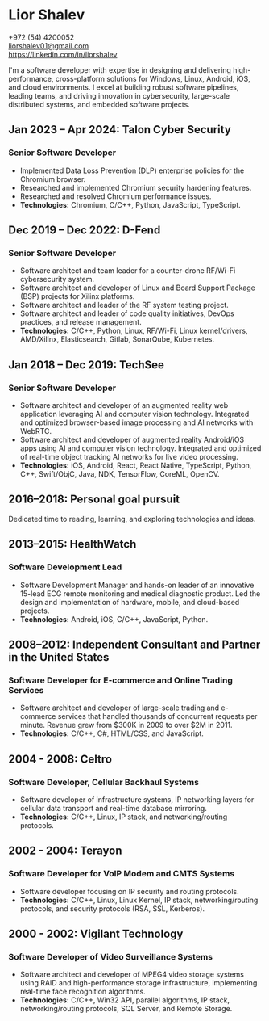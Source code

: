 # Lior Shalev

+972 (54) 4200052  
[liorshalev01@gmail.com](mailto:liorshalev01@gmail.com)  
<https://linkedin.com/in/liorshalev>

I'm a software developer with expertise in designing and delivering high-performance, cross-platform solutions for Windows, Linux, Android, iOS, and cloud environments. I excel at building robust software pipelines, leading teams, and driving innovation in cybersecurity, large-scale distributed systems, and embedded software projects.

## Jan 2023 – Apr 2024: Talon Cyber Security

### Senior Software Developer

- Implemented Data Loss Prevention (DLP) enterprise policies for the Chromium browser.
- Researched and implemented Chromium security hardening features.
- Researched and resolved Chromium performance issues.
- **Technologies:** Chromium, C/C++, Python, JavaScript, TypeScript.

## Dec 2019 – Dec 2022: D-Fend

### Senior Software Developer

- Software architect and team leader for a counter-drone RF/Wi-Fi cybersecurity system.
- Software architect and developer of Linux and Board Support Package (BSP) projects for Xilinx platforms.
- Software architect and leader of the RF system testing project.
- Software architect and leader of code quality initiatives, DevOps practices, and release management.
- **Technologies:** C/C++, Python, Linux, RF/Wi-Fi, Linux kernel/drivers, AMD/Xilinx, Elasticsearch, Gitlab, SonarQube, Kubernetes.

## Jan 2018 – Dec 2019: TechSee

### Senior Software Developer

- Software architect and developer of an augmented reality web application leveraging AI and computer vision technology. Integrated and optimized browser-based image processing and AI networks with WebRTC.
- Software architect and developer of augmented reality Android/iOS apps using AI and computer vision technology. Integrated and optimized of real-time object tracking AI networks for live video processing.
- **Technologies:** iOS, Android, React, React Native, TypeScript, Python, C++, Swift/ObjC, Java, NDK, TensorFlow, CoreML, OpenCV.

## 2016–2018: Personal goal pursuit

Dedicated time to reading, learning, and exploring technologies and ideas.

## 2013–2015: HealthWatch

### Software Development Lead

- Software Development Manager and hands-on leader of an innovative 15-lead ECG remote monitoring and medical diagnostic product. Led the design and implementation of hardware, mobile, and cloud-based projects.
- **Technologies:** Android, iOS, C/C++, JavaScript, Python.

## 2008–2012: Independent Consultant and Partner in the United States

### Software Developer for E-commerce and Online Trading Services

- Software architect and developer of large-scale trading and e-commerce services that handled thousands of concurrent requests per minute. Revenue grew from $300K in 2009 to over $2M in 2011.
- **Technologies:** C/C++, C#, HTML/CSS, and JavaScript.

## 2004 - 2008: Celtro

### Software Developer, Cellular Backhaul Systems

- Software developer of infrastructure systems, IP networking layers for cellular data transport and real-time database mirroring.
- **Technologies:** C/C++, Linux, IP stack, and networking/routing protocols.

## 2002 - 2004: Terayon

### Software Developer for VoIP Modem and CMTS Systems

- Software developer focusing on IP security and routing protocols.
- **Technologies:** C/C++, Linux, Linux Kernel, IP stack, networking/routing protocols, and security protocols (RSA, SSL, Kerberos).

## 2000 - 2002: Vigilant Technology

### Software Developer of Video Surveillance Systems

- Software architect and developer of MPEG4 video storage systems using RAID and high-performance storage infrastructure, implementing real-time face recognition algorithms.
- **Technologies:** C/C++, Win32 API, parallel algorithms, IP stack, networking/routing protocols, SQL Server, and Remote Storage.
